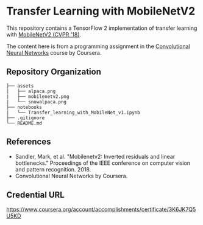 # Transfer Learning with MobileNetV2
This repository contains a TensorFlow 2 implementation of transfer learning with [MobileNetV2 (CVPR '18)](https://openaccess.thecvf.com/content_cvpr_2018/html/Sandler_MobileNetV2_Inverted_Residuals_CVPR_2018_paper.html).

The content here is from a programming assignment in the [Convolutional Neural Networks](https://www.coursera.org/programs/learning-program-qth60/learn/convolutional-neural-networks) course by Coursera.

## Repository Organization

    ├── assets
    |   ├── alpaca.png
    |   ├── mobilenetv2.png
    |   └── snowalpaca.png
    ├── notebooks
    |   └── Transfer_learning_with_MobileNet_v1.ipynb
    ├── .gitignore
    └── README.md

## References

* Sandler, Mark, et al. "Mobilenetv2: Inverted residuals and linear bottlenecks." Proceedings of the IEEE conference on computer vision and pattern recognition. 2018.
* Convolutional Neural Networks by Coursera.

## Credential URL

https://www.coursera.org/account/accomplishments/certificate/3K6JK7Q5U5KD